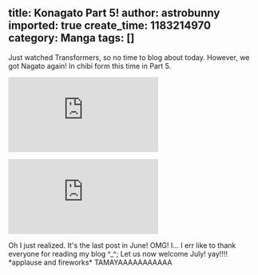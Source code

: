 title: Konagato Part 5!
author: astrobunny
imported: true
create_time: 1183214970
category: Manga
tags: []
---
Just watched Transformers, so no time to blog about today. However, we got Nagato again! In chibi form this time in Part 5.  
  
 ![Konagato 5-1](http://gallery.astrobunny.net/main.php?g2_view=core.DownloadItem&g2_itemId=707)  
  
 ![Konagato 5-2](http://gallery.astrobunny.net/main.php?g2_view=core.DownloadItem&g2_itemId=710&g2_serialNumber=1)  
  
Oh I just realized. It's the last post in June! OMG! I... I err like to thank everyone for reading my blog ^\_^; Let us now welcome July! yay!!!! \*applause and fireworks\* TAMAYAAAAAAAAAAA

